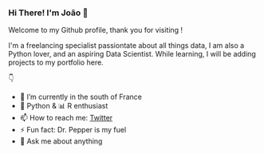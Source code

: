 ###  Hi There! I'm João 👋

Welcome to my Github profile, thank you for visiting !

I'm a freelancing specialist passiontate about all things data, I am also a Python lover, and an aspiring Data Scientist. 
While learning, I will be adding projects to my portfolio here. 

   :point_down:

* 🔭 I’m currently in the south of France
* 🐍 Python & 📊 R enthusiast
* 📫 How to reach me: [Twitter](https://www.twitter.com/jo_grammer)
* ⚡ Fun fact: Dr. Pepper is my fuel 
* 💬 Ask me about anything


<!--
**jo-grammer/jo-grammer** is a ✨ _special_ ✨ repository because its `README.md` (this file) appears on your GitHub profile.
